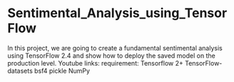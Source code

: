 # Sentimental_Analysis_using_TensorFlow
In this project, we are going to create a fundamental sentimental analysis using TensorFlow 2.4 and show how to deploy the saved model on the production level.  Youtube links:   requirement: Tensorflow 2+ TensorFlow-datasets bsf4 pickle NumPy

